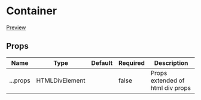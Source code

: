 # Container

[Preview](https://react-ts-template.adrianlopez.site/docs/container)

## Props

| Name     | Type           | Default | Required | Description                      |
| -------- | -------------- | ------- | -------- | -------------------------------- |
| ...props | HTMLDivElement |         | false    | Props extended of html div props |
